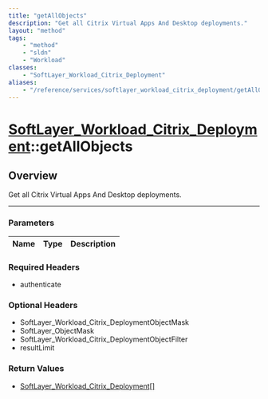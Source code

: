 ```yaml
---
title: "getAllObjects"
description: "Get all Citrix Virtual Apps And Desktop deployments."
layout: "method"
tags:
    - "method"
    - "sldn"
    - "Workload"
classes:
    - "SoftLayer_Workload_Citrix_Deployment"
aliases:
    - "/reference/services/softlayer_workload_citrix_deployment/getAllObjects"
---
```

# [SoftLayer_Workload_Citrix_Deployment](/reference/services/SoftLayer_Workload_Citrix_Deployment)::getAllObjects





## Overview 
Get all Citrix Virtual Apps And Desktop deployments. 

-----

### Parameters 
|Name | Type | Description |
| --- | --- | --- |


### Required Headers
* authenticate


### Optional Headers
* SoftLayer_Workload_Citrix_DeploymentObjectMask
* SoftLayer_ObjectMask
* SoftLayer_Workload_Citrix_DeploymentObjectFilter
* resultLimit

### Return Values
* <a href='/reference/datatypes/SoftLayer_Workload_Citrix_Deployment'>SoftLayer_Workload_Citrix_Deployment[] </a>




